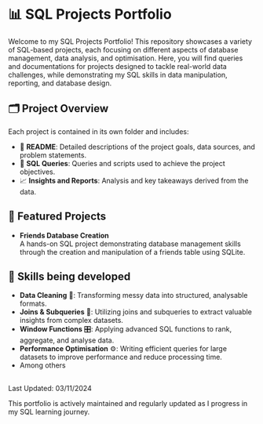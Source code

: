 # 📊 SQL Projects Portfolio

Welcome to my SQL Projects Portfolio! This repository showcases a variety of SQL-based projects, each focusing on different aspects of database management, data analysis, and optimisation. Here, you will find queries and documentations for projects designed to tackle real-world data challenges, while demonstrating my SQL skills in data manipulation, reporting, and database design.

## 🗂️ Project Overview

Each project is contained in its own folder and includes:

- 📑 **README**: Detailed descriptions of the project goals, data sources, and problem statements.
- 📝 **SQL Queries**: Queries and scripts used to achieve the project objectives.
- 📈 **Insights and Reports**: Analysis and key takeaways derived from the data.

## 🚀 Featured Projects

- **Friends Database Creation**   
  A hands-on SQL project demonstrating database management skills through the creation and manipulation of a friends table using SQLite.


## 📌 Skills being developed 

- **Data Cleaning** 🧹: Transforming messy data into structured, analysable formats.
- **Joins & Subqueries** 🔗: Utilizing joins and subqueries to extract valuable insights from complex datasets.
- **Window Functions** 🎛️: Applying advanced SQL functions to rank, aggregate, and analyse data.
- **Performance Optimisation** ⚙️: Writing efficient queries for large datasets to improve performance and reduce processing time.
- Among others

## 

Last Updated: 03/11/2024

This portfolio is actively maintained and regularly updated as I progress in my SQL learning journey.
